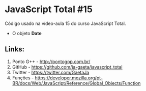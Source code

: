 # JavaScript Total #15

Código usado na vídeo-aula 15 do curso JavaScript Total.

- O objeto **Date**

## Links:

1. Ponto G++ - http://pontogpp.com.br/
2. GitHub - https://github.com/ja-gaeta/javascript_total
3. Twitter - https://twitter.com/GaetaJa
4. Funções - https://developer.mozilla.org/pt-BR/docs/Web/JavaScript/Reference/Global_Objects/Function

